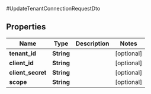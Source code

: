 #UpdateTenantConnectionRequestDto

## Properties
Name | Type | Description | Notes
------------ | ------------- | ------------- | -------------
**tenant_id** | **String** |  | [optional] 
**client_id** | **String** |  | [optional] 
**client_secret** | **String** |  | [optional] 
**scope** | **String** |  | [optional] 

